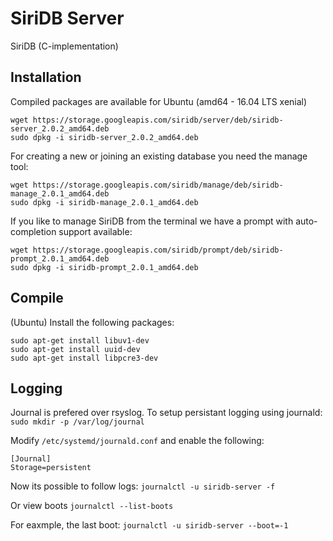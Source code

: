 SiriDB Server
=============

SiriDB (C-implementation)

Installation
------------

Compiled packages are available for Ubuntu (amd64 - 16.04 LTS xenial)

	wget https://storage.googleapis.com/siridb/server/deb/siridb-server_2.0.2_amd64.deb
	sudo dpkg -i siridb-server_2.0.2_amd64.deb
	
For creating a new or joining an existing database you need the manage tool:

	wget https://storage.googleapis.com/siridb/manage/deb/siridb-manage_2.0.1_amd64.deb
	sudo dpkg -i siridb-manage_2.0.1_amd64.deb
	
If you like to manage SiriDB from the terminal we have a prompt with auto-completion support available:

	wget https://storage.googleapis.com/siridb/prompt/deb/siridb-prompt_2.0.1_amd64.deb
	sudo dpkg -i siridb-prompt_2.0.1_amd64.deb

Compile
-------

(Ubuntu) Install the following packages:
 
	sudo apt-get install libuv1-dev
	sudo apt-get install uuid-dev
	sudo apt-get install libpcre3-dev

Logging
-------
Journal is prefered over rsyslog. To setup persistant logging using journald:
`sudo mkdir -p /var/log/journal`

Modify `/etc/systemd/journald.conf` and enable the following:

	[Journal]
	Storage=persistent
	
Now its possible to follow logs:
`journalctl -u siridb-server -f`

Or view boots
`journalctl --list-boots`

For eaxmple, the last boot:
`journalctl -u siridb-server --boot=-1`
